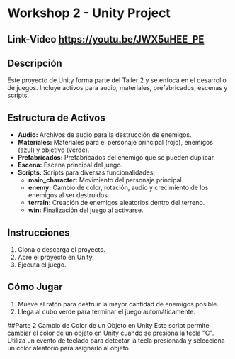 # Workshop 2 - Unity Project
## Link-Video https://youtu.be/JWX5uHEE_PE 

## Descripción
Este proyecto de Unity forma parte del Taller 2 y se enfoca en el desarrollo de juegos. Incluye activos para audio, materiales, prefabricados, escenas y scripts.

## Estructura de Activos
- **Audio:** Archivos de audio para la destrucción de enemigos.
- **Materiales:** Materiales para el personaje principal (rojo), enemigos (azul) y objetivo (verde).
- **Prefabricados:** Prefabricados del enemigo que se pueden duplicar.
- **Escena:** Escena principal del juego.
- **Scripts:** Scripts para diversas funcionalidades:
  - **main_character:** Movimiento del personaje principal.
  - **enemy:** Cambio de color, rotación, audio y crecimiento de los enemigos al ser destruidos.
  - **terrain:** Creación de enemigos aleatorios dentro del terreno.
  - **win:** Finalización del juego al activarse.

## Instrucciones
1. Clona o descarga el proyecto.
2. Abre el proyecto en Unity.
3. Ejecuta el juego.

## Cómo Jugar
1. Mueve el ratón para destruir la mayor cantidad de enemigos posible.
2. Llega al cubo verde para terminar el juego automáticamente.


##Parte 2
Cambio de Color de un Objeto en Unity
Este script permite cambiar el color de un objeto en Unity cuando se presiona la tecla "C". Utiliza un evento de teclado para detectar la tecla presionada y selecciona un color aleatorio para asignarlo al objeto.
